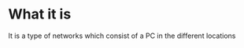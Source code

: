 #                  What it is

It is a type of networks which consist of a PC in the different locations